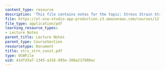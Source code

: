 ```yaml
---
content_type: resource
description: 'This file contains notes for the topic: Stress Strain Strength profiles.'
file: https://ol-ocw-studio-app-production.s3.amazonaws.com/courses/12-524-mechanical-properties-of-rocks-fall-2005/41dfd3a71345a316d95e208a21f888ac_strs_strn_const.pdf
file_type: application/pdf
learning_resource_types:
- Lecture Notes
parent_title: Lecture Notes
parent_type: CourseSection
resourcetype: Document
title: strs_strn_const.pdf
type: OCWFile
uid: 41dfd3a7-1345-a316-d95e-208a21f888ac
---
```

